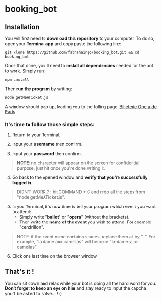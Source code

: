 # booking_bot

## Installation

You will first need to **download this repository** to your computer.
To do so, open your **Terminal app** and copy paste the following line:
```
git clone https://github.com/fabrahaingo/booking_bot.git && cd booking_bot
```

Once that done, you'll need to **install all dependencies** needed for the bot to work.
Simply run:
```
npm install
```

Then **run the program** by writing:
```
node getMeATicket.js
```

A window should pop up, leading you to the folling page: [Billeterie Opera de Paris](https://billetterie.operadeparis.fr/account/login)

### It's time to follow those simple steps:

1. Return to your Terminal.

2. Input your **username** then confirm.

3. Input your **password** then confirm. 
> **NOTE**: no character will appear on the screen for confidential purpose, just hit <Enter> once you're done writing it.

4. Go back to the opened window and **verify that you're successfully logged in**. 
> DIDN'T WORK ? : hit COMMAND + C and redo all the steps from "node getMeATicket.js".

5. In you Terminal, it's now time to tell your program which event you want to attend:
	- Simply write "**ballet**" or "**opera**" (without the brackets).
	- Then write the **name of the event** you wish to attend. For example "cendrillon". 
> NOTE: if the event name contains spaces, replace them all by "-". For example, "la dame aux camelias" will become "la-dame-aux-camelias".

6. Click one last time on the browser window

## That's it !

You can sit down and relax while your bot is doing all the hard word for you.
**Don't forget to keep an eye on him** and stay ready to input the capcha you'll be asked to solve... ! :)
